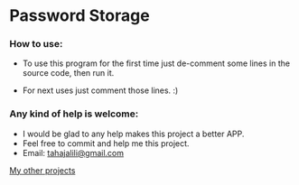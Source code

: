 # Password Storage

### How to use:
* To use this program for the first time just de-comment some lines in the source code, then run it. 

* For next uses just comment those lines. :)

### Any kind of help is welcome:
* I would be glad to any help makes this project a better APP.
* Feel free to commit and help me this project.
* Email: tahajalili@gmail.com

[My other projects](https://github.com/tahajalili/)

